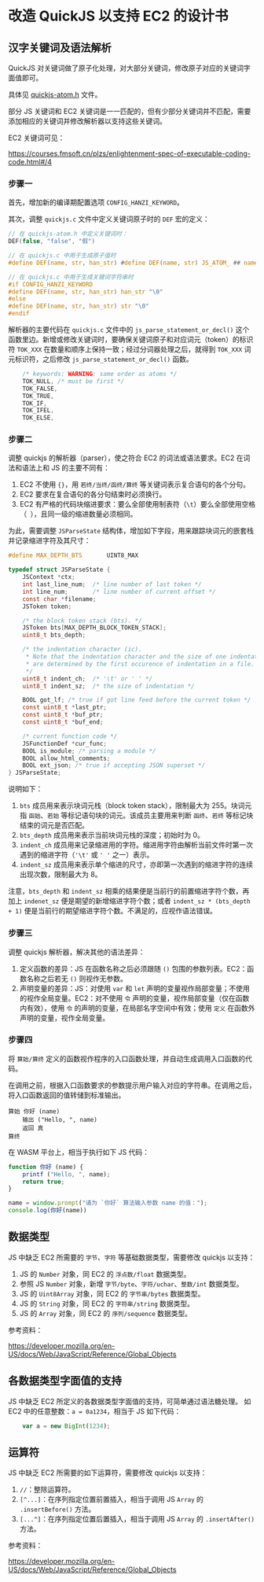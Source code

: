 # 改造 QuickJS 以支持 EC2 的设计书

## 汉字关键词及语法解析

QuickJS 对关键词做了原子化处理，对大部分关键词，修改原子对应的关键词字面值即可。

具体见 [quickjs-atom.h](../quickjs-atom.h) 文件。

部分 JS 关键词和 EC2 关键词是一一匹配的，但有少部分关键词并不匹配，需要添加相应的关键词并修改解析器以支持这些关键词。

EC2 关键词可见：

<https://courses.fmsoft.cn/plzs/enlightenment-spec-of-executable-coding-code.html#/4>

### 步骤一

首先，增加新的编译期配置选项 `CONFIG_HANZI_KEYWORD`。

其次，调整 `quickjs.c` 文件中定义关键词原子时的 `DEF` 宏的定义：

```c
// 在 quickjs-atom.h 中定义关键词时：
DEF(false, "false", "假")

// 在 quickjs.c 中用于生成原子值时
#define DEF(name, str, han_str) #define DEF(name, str) JS_ATOM_ ## name,

// 在 quickjs.c 中用于生成关键词字符串时
#if CONFIG_HANZI_KEYWORD
#define DEF(name, str, han_str) han_str "\0"
#else
#define DEF(name, str, han_str) str "\0"
#endif
```

解析器的主要代码在 `quickjs.c` 文件中的 `js_parse_statement_or_decl()` 这个函数里边。新增或修改关键词时，要确保关键词原子和对应词元（token）的标识符 `TOK_XXX` 在数量和顺序上保持一致；经过分词器处理之后，就得到 `TOK_XXX` 词元标识符，之后修改 `js_parse_statement_or_decl()` 函数。

```c
    /* keywords: WARNING: same order as atoms */
    TOK_NULL, /* must be first */
    TOK_FALSE,
    TOK_TRUE,
    TOK_IF,
    TOK_IFEL,
    TOK_ELSE,
```

### 步骤二

调整 quickjs 的解析器（parser），使之符合 EC2 的词法或语法要求。EC2 在词法和语法上和 JS 的主要不同有：

   1. EC2 不使用 `{}`，用 `若终/当终/函终/算终` 等关键词表示复合语句的各个分句。
   1. EC2 要求在复合语句的各分句结束时必须换行。
   1. EC2 有严格的代码块缩进要求：要么全部使用制表符（`\t`）要么全部使用空格（` `），且同一级的缩进数量必须相同。

为此，需要调整 `JSParseState` 结构体，增加如下字段，用来跟踪块词元的嵌套栈并记录缩进字符及其尺寸：

```c
#define MAX_DEPTH_BTS       UINT8_MAX

typedef struct JSParseState {
    JSContext *ctx;
    int last_line_num;  /* line number of last token */
    int line_num;       /* line number of current offset */
    const char *filename;
    JSToken token;

    /* the block token stack (bts). */
    JSToken bts[MAX_DEPTH_BLOCK_TOKEN_STACK];
    uint8_t bts_depth;

    /* the indentation character (ic).
     * Note that the indentation character and the size of one indentation
     * are determined by the first occurence of indentation in a file.
     */
    uint8_t indent_ch;  /* '\t' or ' ' */
    uint8_t indent_sz;  /* the size of indentation */

    BOOL got_lf; /* true if got line feed before the current token */
    const uint8_t *last_ptr;
    const uint8_t *buf_ptr;
    const uint8_t *buf_end;

    /* current function code */
    JSFunctionDef *cur_func;
    BOOL is_module; /* parsing a module */
    BOOL allow_html_comments;
    BOOL ext_json; /* true if accepting JSON superset */
} JSParseState;
```

说明如下：

   1. `bts` 成员用来表示块词元栈（block token stack），限制最大为 255。块词元指 `函始`、`若始` 等标记语句块的词元。该成员主要用来判断 `函终`、`若终` 等标记块结束的词元是否匹配。
   1. `bts_depth` 成员用来表示当前块词元栈的深度；初始时为 0。
   1. `indent_ch` 成员用来记录缩进用的字符。缩进用字符由解析当前文件时第一次遇到的缩进字符（`'\t'` 或 `' '` 之一）表示。
   1. `indent_sz` 成员用来表示单个缩进的尺寸，亦即第一次遇到的缩进字符的连续出现次数，限制最大为 8。

注意，`bts_depth` 和 `indent_sz` 相乘的结果便是当前行的前置缩进字符个数，再加上 `indenet_sz` 便是期望的新增缩进字符个数；或者 `indent_sz * (bts_depth + 1)` 便是当前行的期望缩进字符个数。不满足的，应视作语法错误。

### 步骤三

调整 quickjs 解析器，解决其他的语法差异：

   1. 定义函数的差异：JS 在函数名称之后必须跟随 `()` 包围的参数列表。EC2：函数名称之后若无 `()` 则视作无参数。
   1. 声明变量的差异：JS：对使用 `var` 和 `let` 声明的变量视作局部变量；不使用的视作全局变量。EC2：对不使用 `令` 声明的变量，视作局部变量（仅在函数内有效），使用 `令` 的声明的变量，在局部名字空间中有效；使用 `定义` 在函数外声明的变量，视作全局变量。

### 步骤四

将 `算始/算终` 定义的函数视作程序的入口函数处理，并自动生成调用入口函数的代码。

在调用之前，根据入口函数要求的参数提示用户输入对应的字符串。在调用之后，将入口函数返回的值转储到标准输出。

```
算始 你好 (name)
    输出 ("Hello, ", name)
    返回 真
算终
```

在 WASM 平台上，相当于执行如下 JS 代码：

```js
function 你好 (name) {
    printf ("Hello, ", name);
    return true;
}

name = window.prompt("请为 `你好` 算法输入参数 name 的值：");
console.log(你好(name))
```

## 数据类型

JS 中缺乏 EC2 所需要的 `字节`、`字符` 等基础数据类型，需要修改 quickjs 以支持：

1. JS 的 `Number` 对象，同 EC2 的 `浮点数/float` 数据类型。
1. 参照 JS `Number` 对象，新增 `字节/byte`、`字符/uchar`、`整数/int` 数据类型。
1. JS 的 `Uint8Array` 对象，同 EC2 的 `字节串/bytes` 数据类型。
1. JS 的 `String` 对象，同 EC2 的 `字符串/string` 数据类型。
1. JS 的 `Array` 对象，同 EC2 的 `序列/sequence` 数据类型。

参考资料：

<https://developer.mozilla.org/en-US/docs/Web/JavaScript/Reference/Global_Objects>

## 各数据类型字面值的支持

JS 中缺乏 EC2 所定义的各数据类型字面值的支持，可简单通过语法糖处理。 如 EC2 中的任意整数：`a = 0a1234`，相当于 JS 如下代码：

```js
    var a = new BigInt(1234);
```

## 运算符

JS 中缺乏 EC2 所需要的如下运算符，需要修改 quickjs 以支持：

1. `//`：整除运算符。
1. `[^...]`：在序列指定位置前置插入，相当于调用 JS `Array` 的 `.insertBefore()` 方法。
1. `[...^]`：在序列指定位置后置插入，相当于调用 JS `Array` 的 `.insertAfter()` 方法。

参考资料：

<https://developer.mozilla.org/en-US/docs/Web/JavaScript/Reference/Global_Objects>

